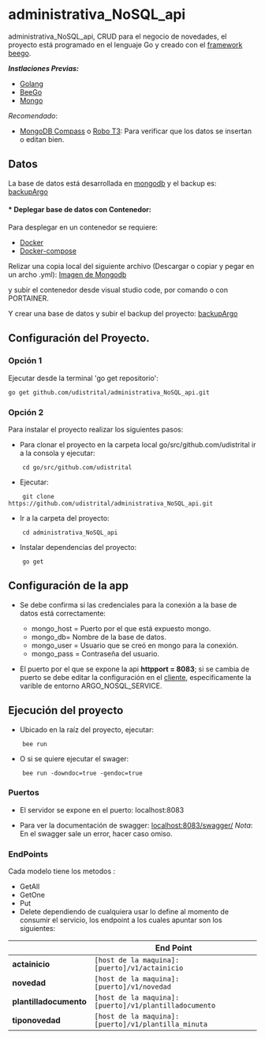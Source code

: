 # administrativa_NoSQL_api
administrativa_NoSQL_api, CRUD para el negocio de novedades, el proyecto está programado en el lenguaje Go y creado con el [framework beego](https://beego.me/).

***Instlaciones Previas:***
* [Golang](https://github.com/udistrital/introduccion_oas/blob/master/instalacion_de_herramientas/golang.md)
* [BeeGo](https://github.com/udistrital/introduccion_oas/blob/master/instalacion_de_herramientas/beego.md)
* [Mongo](https://www.mongodb.com/)

*Recomendado*: 
* [MongoDB Compass](https://www.mongodb.com/products/compass?lang=es-es) o [Robo T3](https://robomongo.org/): Para verificar que los datos se insertan o editan bien.


## Datos
La base de datos está desarrollada en [mongodb](https://www.mongodb.com/) y el backup es: [backupArgo](https://drive.google.com/file/d/1Ybg2hZn2EM72e73s89PoRed_m3kitjiA/view?usp=sharing)

#### * Deplegar base de datos con Contenedor:
Para desplegar en un contenedor se requiere:
* [Docker](https://www.docker.com/get-started)
* [Docker-compose](https://docs.docker.com/compose/install/)

Relizar una copia local del siguiente archivo (Descargar o copiar y pegar en un archo .yml): [Imagen de Mongodb](https://gitlab.com/babermudezb/pruebaoas_brayanbermudez/blob/master/docker-compose.yml)

y subir el contenedor desde visual studio code, por comando o con PORTAINER.

Y crear una base de datos y subir el backup del proyecto: [backupArgo](https://drive.google.com/file/d/1Ybg2hZn2EM72e73s89PoRed_m3kitjiA/view?usp=sharing)

## Configuración del Proyecto.

### Opción 1
Ejecutar desde la terminal 'go get repositorio':
```shell 
go get github.com/udistrital/administrativa_NoSQL_api.git
```

### Opción 2
Para instalar el proyecto realizar los siguientes pasos:
- Para clonar el proyecto en la carpeta local go/src/github.com/udistrital ir a la consola y ejecutar:
```shell 
    cd go/src/github.com/udistrital
```
- Ejecutar:
```shell 
    git clone https://github.com/udistrital/administrativa_NoSQL_api.git
```

- Ir a la carpeta del proyecto:
```shell 
    cd administrativa_NoSQL_api
```

- Instalar dependencias del proyecto:
```shell 
    go get
```

## Configuración de la app

* Se debe confirma si las credenciales para la conexión a la base de datos está correctamente:
    - mongo_host = Puerto por el que está expuesto mongo.
    - mongo_db= Nombre de la base de datos.
    - mongo_user = Usuario que se creó en mongo para la conexión.
    - mongo_pass = Contraseña del usuario.

* El puerto por el que se expone la api **httpport = 8083**; si se cambia de puerto se debe editar la configuración en el [cliente](https://github.com/udistrital/novedades_cliente), especificamente la varible de entorno ARGO_NOSQL_SERVICE.

## Ejecución del proyecto

* Ubicado en la raíz del proyecto, ejecutar:
```shell 
    bee run
```
* O si se quiere ejecutar el swager:
```shell 
    bee run -downdoc=true -gendoc=true
```

### Puertos

* El servidor se expone en el puerto: localhost:8083

* Para ver la documentación de swagger: [localhost:8083/swagger/](http://localhost:8083/swagger/)
    *Nota*: En el swagger sale un error, hacer caso omiso.


### EndPoints

Cada modelo tiene los metodos :
* GetAll
* GetOne
* Put
* Delete
dependiendo de cualquiera usar lo define al momento de consumir el servicio, los endpoint a los cuales apuntar son los siguientes:


||End Point|
|----------------|------------------------|
| **actainicio** | `[host de la maquina]:[puerto]/v1/actainicio` |
| **novedad** | `[host de la maquina]:[puerto]/v1/novedad`|
| **plantilladocumento** | `[host de la maquina]:[puerto]/v1/plantilladocumento` |
| **tiponovedad** | `[host de la maquina]:[puerto]/v1/plantilla_minuta` |

